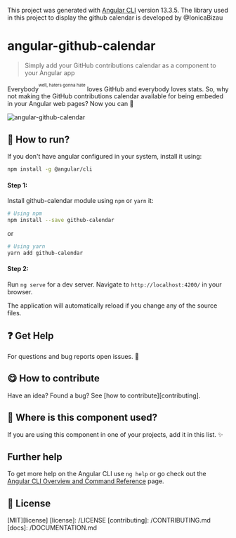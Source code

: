 This project was generated with [Angular CLI](https://github.com/angular/angular-cli) version 13.3.5.
The library used in this project to display the github calendar is developed by @IonicaBizau 

<!-- Please do not edit this file. Edit the `blah` field in the `package.json` instead. If in doubt, open an issue. -->

# angular-github-calendar

> Simply add your GitHub contributions calendar as a component to your Angular app

Everybody<sup><sup>well, haters gonna hate</sup></sup> loves GitHub and everybody loves stats. So, why not making the GitHub contributions calendar available for being embeded in your Angular web pages? Now you can :tada:

![angular-github-calendar](https://user-images.githubusercontent.com/82958857/200940229-2d76983c-26c6-4aa9-a26b-60a5aa23368d.gif)

## :running: How to run?
If you don't have angular configured in your system, install it using:

```sh
npm install -g @angular/cli
```

#### Step 1:
Install github-calendar module using `npm` or `yarn` it:

```sh
# Using npm
npm install --save github-calendar
```
or

```sh
# Using yarn
yarn add github-calendar
```

#### Step 2:

Run `ng serve` for a dev server. Navigate to `http://localhost:4200/` in your browser.

The application will automatically reload if you change any of the source files.

## :question: Get Help
For questions and bug reports open issues. :bug:


## :yum: How to contribute
Have an idea? Found a bug? See [how to contribute][contributing].


## :dizzy: Where is this component used?
If you are using this component in one of your projects, add it in this list. :sparkles:

## Further help

To get more help on the Angular CLI use `ng help` or go check out the [Angular CLI Overview and Command Reference](https://angular.io/cli) page.

## :scroll: License

[MIT][license]
[license]: /LICENSE
[contributing]: /CONTRIBUTING.md
[docs]: /DOCUMENTATION.md
